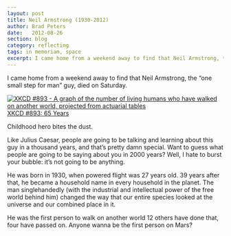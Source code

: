 ```yaml
---
layout: post
title: Neil Armstrong (1930-2012)
author: Brad Peters
date:   2012-08-26
section: blog
category: reflecting
tags: in memoriam, space
excerpt: I came home from a weekend away to find that Neil Armstrong, the “one small step for man” guy, died on Saturday. Childhood hero bites the dust.
---
```


I came home from a weekend away to find that Neil Armstrong, the “one small step for man” guy, died on Saturday.

<div class="blog-image-centre">
  <a href="http://xkcd.com/893/" target="_blank">
    <img src="http://imgs.xkcd.com/comics/65_years.png" alt="XKCD #893 - A graph of the number of living humans who have walked on another world, projected from actuarial tables"
    <p>XKCD #893: 65 Years</p>
  </a>
</div>

Childhood hero bites the dust.

Like Julius Caesar, people are going to be talking and learning about this guy in a thousand years, and that’s pretty damn special. Want to guess what people are going to be saying about you in 2000 years? Well, I hate to burst your bubble: it’s not going to be anything.

He was born in 1930, when powered flight was 27 years old. 39 years after that, he became a household name in every household in the planet. The man singlehandedly (with the industrial and intellectual power of the free world behind him) changed the way that our entire species looked at the universe and our combined place in it.

He was the first person to walk on another world 12 others have done that, four have passed on.
Anyone wanna be the first person on Mars?
